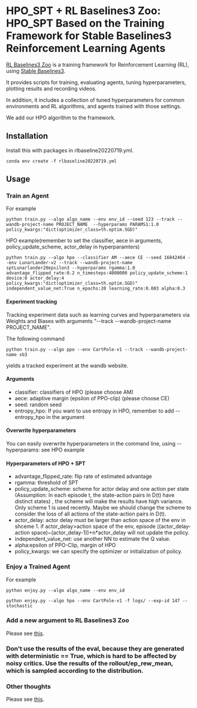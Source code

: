 
# HPO_SPT + RL Baselines3 Zoo: HPO_SPT Based on the Training Framework for Stable Baselines3 Reinforcement Learning Agents


[RL Baselines3 Zoo](https://github.com/DLR-RM/rl-baselines3-zoo) is a training framework for Reinforcement Learning (RL), using [Stable Baselines3](https://github.com/DLR-RM/stable-baselines3).

It provides scripts for training, evaluating agents, tuning hyperparameters, plotting results and recording videos.

In addition, it includes a collection of tuned hyperparameters for common environments and RL algorithms, and agents trained with those settings.

We add our HPO algorithm to the framework.

## Installation

<!-- ### Stable-Baselines3 PyPi Package

Min version: stable-baselines3[extra] >= 1.0
and sb3_contrib >= 1.0

```
apt-get install swig cmake ffmpeg
pip install -r requirements.txt
```

Please see [Stable Baselines3 README](https://github.com/DLR-RM/stable-baselines3) for alternatives. -->

Install this with packages in rlbaseline20220719.yml.
```
conda env create -f rlbaseline20220719.yml
```
## Usage
### Train an Agent
For example
```
python train.py --algo algo_name --env env_id --seed 123 --track --wandb-project-name PROJECT_NAME  --hyperparams PARAMS1:1.0 policy_kwargs:"dict(optimizer_class=th.optim.SGD)"
```

HPO example(remember to set the classifier, aece in arguments, policy_update_scheme, actor_delay in hyperparamters)
```
python train.py --algo hpo --classifier AM --aece CE --seed 16842464 --env LunarLander-v2 --track --wandb-project-name sptLunarlander20epsilon3 --hyperparams rgamma:1.0 advantage_flipped_rate:0.2 n_timesteps:4000000 policy_update_scheme:1 device:0 actor_delay:4 policy_kwargs:"dict(optimizer_class=th.optim.SGD)" independent_value_net:True n_epochs:20 learning_rate:0.003 alpha:0.3
```
#### Experiment tracking
Tracking experiment data such as learning curves and hyperparameters via Weights and Biases with arguments "--track --wandb-project-name PROJECT_NAME".

The following command
```
python train.py --algo ppo --env CartPole-v1 --track --wandb-project-name sb3
```
yields a tracked experiment at the wandb website.

#### Arguments
 - classifier: classifiers of HPO (please choose AM)
 - aece: adaptive margin (epsilon of PPO-clip) (please choose CE)
 - seed: random seed
 - entropy_hpo: If you want to use entropy in HPO, remember to add --entropy_hpo in the argument

#### Overwrite hyperparameters
You can easily overwrite hyperparameters in the command line, using --hyperparams:
see HPO example


#### Hyperparameters of HPO + SPT
 - advantage_flipped_rate: flip rate of estimated advantage
 - rgamma: threshold of SPT
 - policy_update_scheme: scheme for actor delay and one action per state (Assumption: In each episode t, the state-action pairs in D(t) have distinct states)
 , the scheme will make the results have high variance. Only scheme 1 is used recently. 
 Maybe we should change the scheme to consider the loss of all actions of the state-action pairs in D(t).
 - actor_delay: actor delay must be larger than action space of the env in shceme 1. if actor_delay>action space of the env, 
 episode ((actor_delay-action space)~(actor_delay-1))+n*actor_delay will not update the policy.
 - independent_value_net: use another NN to estimate the Q value.
 - alpha:epsilon of PPO-Clip, margin of HPO
 - policy_kwargs: we can specify the optimizer or initialization of policy.

### Enjoy a Trained Agent
For example
```
python enjoy.py --algo algo_name --env env_id
```
```
python enjoy.py --algo hpo --env CartPole-v1 -f logs/ --exp-id 147 --stochastic
```

### Add a new argument to RL Baselines3 Zoo
Please see [this](https://hackmd.io/@_BK2lUeVSI6hlsvNLM-iLQ/SJgLZGd9u).

### Don't use the results of the eval, because they are generated with deterministic == True, which is hard to be affected by noisy critics. Use the results of the rollout/ep_rew_mean, which is sampled according to the distribution.

### Other thoughts
Please see [this](https://hackmd.io/@_BK2lUeVSI6hlsvNLM-iLQ/ryo5l2YOj).


